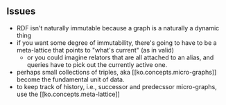 
## Issues

- RDF isn't naturally immutable because a graph is a naturally a dynamic thing
- if you want some degree of immutability, there's going to have to be a meta-lattice that points to "what's current" (as in valid)
  - or you could imagine relators that are all attached to an alias, and queries have to pick out the currently active one.
- perhaps small collections of triples, aka [[ko.concepts.micro-graphs]] become the fundamental unit of data. 
- to keep track of history, i.e., successor and predecssor micro-graphs, use the [[ko.concepts.meta-lattice]] 